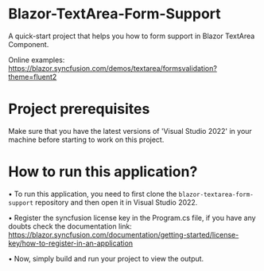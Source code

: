 # Blazor-TextArea-Form-Support
A quick-start project that helps you how to form support in Blazor TextArea Component. 

Online examples: https://blazor.syncfusion.com/demos/textarea/formsvalidation?theme=fluent2

# Project prerequisites
Make sure that you have the latest versions of 'Visual Studio 2022' in your machine before starting to work on this project.

# How to run this application?
• To run this application, you need to first clone the <code>blazor-textarea-form-support</code> repository and then open it in Visual Studio 2022.

• Register the syncfusion license key in the Program.cs file, if you have any doubts check the documentation link: https://blazor.syncfusion.com/documentation/getting-started/license-key/how-to-register-in-an-application

• Now, simply build and run your project to view the output.
